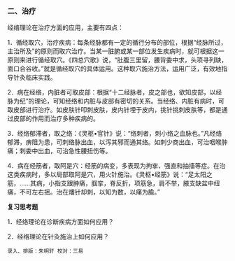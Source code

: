 ### 二、治疗

经络理论在治疗方面的应用，主要有四点：

1．循经取穴，治疗疾病：每条经脉都有一定的循行分布的部位，根据“经脉所过，主治所及”的原则而取穴治疗。当某一脏腑或某一部位发生疾病时，就可根据这一原则来进行循经取穴。《四总穴歌》说，“肚腹三里留，腰背委中求，头项寻列缺，面口合谷收。”就是循经取穴的具体运用。这种取穴施治方法，运用广泛，有效地指导针灸临床实践。

2．病在经络，内脏者可取皮部：根据“十二经脉者，皮之部也，欲知皮部，以经脉为纪”的理论，可知经络和内脏与皮部有密切的关系。当经络、内脏有病时，可取皮部进行治疗。如皮肤针叩刺皮肤，皮内针埋于皮内，挑针挑刺皮肤等，都是通过皮部的作用而治疗多种疾病的。

3．经络郁滞者，取之络：《灵枢•官针》说：“络刺者，刺小络之血脉也。”凡经络郁滞，痹阻为患，可刺络脉出血，以泻其邪而通其络。如刺少商出血，可治咽喉肿痛；刺委中出血，可治急性腰扭伤等。

4．病在经筋者，取阿是穴：经筋的病变，多表现为拘挛、强直和抽搐等症。在治这类疾病时，多以局部取阿是穴，用火针施治。《灵枢•经筋》说：“足太阳之筋，……其病，小指支跟肿痛，腘挛，脊反折，项筋急，肩不举，腋支缺盆中纽痛，不可左右摇。治在燔针却刺，以知为数，以痛为腧。”

**复习思考题**

1．经络理论在诊断疾病方面如何应用？

2．经络理论在针灸施治上如何应用？

```
录入、排版：朱明轩 校对：三易
```